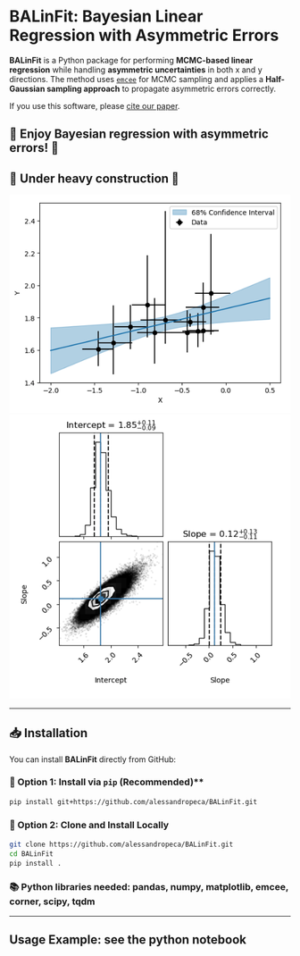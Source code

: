 # **BALinFit: Bayesian Linear Regression with Asymmetric Errors**
**BALinFit** is a Python package for performing **MCMC-based linear regression** while handling **asymmetric uncertainties** in both x and y directions. The method uses [`emcee`](https://emcee.readthedocs.io/en/stable/index.html) for MCMC sampling and applies a **Half-Gaussian sampling approach** to propagate asymmetric errors correctly.

If you use this software, please [cite our paper](https://ui.adsabs.harvard.edu/abs/2025arXiv250710674P/exportcitation).

## 🚀 Enjoy Bayesian regression with asymmetric errors! 🚀
## 🚧 Under heavy construction 🚧 

![Example Plot](fit_results.png)
![Example Plot](corner_results.png)

---

## **📥 Installation**

You can install **BALinFit** directly from GitHub:

### 🔹 Option 1: Install via `pip` (Recommended)**
```bash
pip install git+https://github.com/alessandropeca/BALinFit.git
```

### 🔹 Option 2: Clone and Install Locally
```bash
git clone https://github.com/alessandropeca/BALinFit.git
cd BALinFit
pip install .
```

### 📚 Python libraries needed: pandas, numpy, matplotlib, emcee, corner, scipy, tqdm

---
## Usage Example: see the python notebook


